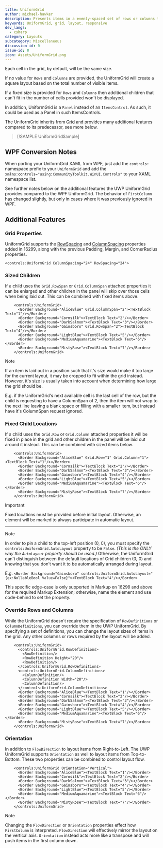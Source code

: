 ```yaml
---
title: UniformGrid
author: michael-hawker
description: Presents items in a evenly-spaced set of rows or columns to fill the total available display space. It reacts to changes in the layout as well as the content so it can adapt to different form factors automatically.
keywords: UniformGrid, grid, layout, responsive
dev_langs:
  - csharp
category: Layouts
subcategory: Miscellaneous
discussion-id: 0
issue-id: 0
icon: Assets/UniformGrid.png
---
```


Each cell in the grid, by default, will be the same size.

If no value for `Rows` and `Columns` are provided, the UniformGrid will create a square layout based on the total number of visible items.

If a fixed size is provided for `Rows` and `Columns` then additional children that can't fit in the number of cells provided won't be displayed.

In addition, UniformGrid is a `Panel` instead of an `ItemsControl`.  As such, it could be used as a Panel in such ItemsControls.

The UniformGrid inherits from [Grid](https://learn.microsoft.com/uwp/api/Windows.UI.Xaml.Controls.Grid) and provides many additional features compared to its predecessor, see more below.

> [!SAMPLE UniformGridSample]

## WPF Conversion Notes

When porting your UniformGrid XAML from WPF, just add the `controls:` namespace prefix to your `UniformGrid` and add the `xmlns:controls="using:CommunityToolkit.WinUI.Controls"` to your XAML namespace list.

See further notes below on the additional features the UWP UniformGrid provides compared to the WPF UniformGrid.  The behavior of `FirstColumn` has changed slightly, but only in cases where it was previously ignored in WPF.

## Additional Features

### Grid Properties

UniformGrid supports the [RowSpacing](https://learn.microsoft.com/uwp/api/windows.ui.xaml.controls.grid.rowspacing) and [ColumnSpacing](https://learn.microsoft.com/uwp/api/windows.ui.xaml.controls.grid.columnspacing#Windows_UI_Xaml_Controls_Grid_ColumnSpacing) properties added in 16299, along with the previous Padding, Margin, and CornerRadius properties.

```xaml
<controls:UniformGrid ColumnSpacing="24" RowSpacing="24">
```

### Sized Children

If a child uses the `Grid.RowSpan` or `Grid.ColumnSpan` attached properties it can be enlarged and other children in the panel will skip over those cells when being laid out.  This can be combined with fixed items above.

```xaml
    <controls:UniformGrid>
      <Border Background="AliceBlue" Grid.ColumnSpan="2"><TextBlock Text="1"/></Border>
      <Border Background="Cornsilk"><TextBlock Text="2"/></Border>
      <Border Background="DarkSalmon"><TextBlock Text="3"/></Border>
      <Border Background="Gainsboro" Grid.RowSpan="2"><TextBlock Text="4"/></Border>
      <Border Background="LightBlue"><TextBlock Text="5"/></Border>
      <Border Background="MediumAquamarine"><TextBlock Text="6"/></Border>
      <Border Background="MistyRose"><TextBlock Text="7"/></Border>
    </controls:UniformGrid>
```

> [!NOTE]
> If an item is laid out in a position such that it's size would make it too large for the current layout, it may be cropped to fit within the grid instead.  However, it's size is usually taken into account when determining how large the grid should be.
>
> E.g. if the UniformGrid's next available cell is the last cell of the row, but the child is requesting to have a ColumnSpan of 2, then the item will not wrap to the next line leaving a blank space or filling with a smaller item, but instead have it's ColumnSpan request ignored.

### Fixed Child Locations

If a child uses the `Grid.Row` or `Grid.Column` attached properties it will be fixed in place in the grid and other children in the panel will be laid out around it instead.  This can be combined with sized items below.

```xaml
    <controls:UniformGrid>
      <Border Background="AliceBlue" Grid.Row="1" Grid.Column="1"><TextBlock Text="1"/></Border>
      <Border Background="Cornsilk"><TextBlock Text="2"/></Border>
      <Border Background="DarkSalmon"><TextBlock Text="3"/></Border>
      <Border Background="Gainsboro"><TextBlock Text="4"/></Border>
      <Border Background="LightBlue"><TextBlock Text="5"/></Border>
      <Border Background="MediumAquamarine"><TextBlock Text="6"/></Border>
      <Border Background="MistyRose"><TextBlock Text="7"/></Border>
    </controls:UniformGrid>
```

> [!IMPORTANT]
> Fixed locations must be provided before initial layout.  Otherwise, an element will be marked to always participate in automatic layout.

******

> [!NOTE]
> In order to pin a child to the top-left position (0, 0), you must specify the `controls:UniformGrid.AutoLayout` property to be `False`.  *(This is the ONLY way the `AutoLayout` property should be used.)*  Otherwise, the UniformGrid can't distinguish between the default locations of Grid children (0, 0) and knowing that you don't want it to be automatically arranged during layout.
>
> E.g. ```<Border Background="Gainsboro" controls:UniformGrid.AutoLayout="{ex:NullableBool Value=False}"><TextBlock Text="4"/></Border>```
>
> This specific edge-case is only supported in Markup on 16299 and above for the required Markup Extension; otherwise, name the element and use code-behind to set the property.

### Override Rows and Columns

While the UniformGrid doesn't require the specification of `RowDefinitions` or `ColumnDefinitions`, you can override them in the UWP UniformGrid.  By specifying a set of definitions, you can change the layout sizes of items in the grid.  Any other columns or rows required by the layout will be added.

```xaml
    <controls:UniformGrid>
      <controls:UniformGrid.RowDefinitions>
        <RowDefinition/>
        <RowDefinition Height="20"/>
        <RowDefinition/>
      </controls:UniformGrid.RowDefinitions>
      <controls:UniformGrid.ColumnDefinitions>
        <ColumnDefinition/>
        <ColumnDefinition Width="20"/>
        <ColumnDefinition/>
      </controls:UniformGrid.ColumnDefinitions>
      <Border Background="AliceBlue"><TextBlock Text="1"/></Border>
      <Border Background="Cornsilk"><TextBlock Text="2"/></Border>
      <Border Background="DarkSalmon"><TextBlock Text="3"/></Border>
      <Border Background="Gainsboro"><TextBlock Text="4"/></Border>
      <Border Background="LightBlue"><TextBlock Text="5"/></Border>
      <Border Background="MediumAquamarine"><TextBlock Text="6"/></Border>
      <Border Background="MistyRose"><TextBlock Text="7"/></Border>
    </controls:UniformGrid>
```

### Orientation

In addition to `FlowDirection` to layout items from Right-to-Left.  The UWP UniformGrid supports `Orientation` as well to layout items from Top-to-Bottom.  These two properties can be combined to control layout flow.

```xaml
    <controls:UniformGrid Orientation="Vertical">
      <Border Background="AliceBlue"><TextBlock Text="1"/></Border>
      <Border Background="Cornsilk"><TextBlock Text="2"/></Border>
      <Border Background="DarkSalmon"><TextBlock Text="3"/></Border>
      <Border Background="Gainsboro"><TextBlock Text="4"/></Border>
      <Border Background="LightBlue"><TextBlock Text="5"/></Border>
      <Border Background="MediumAquamarine"><TextBlock Text="6"/></Border>
      <Border Background="MistyRose"><TextBlock Text="7"/></Border>
    </controls:UniformGrid>
```

> [!NOTE]
> Changing the `FlowDirection` or `Orientation` properties effect how `FirstColumn` is interpreted.  `FlowDirection` will effectively mirror the layout on the vertical axis.  `Orientation` instead acts more like a transpose and will push items in the first column down.

